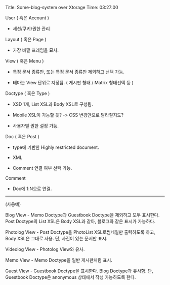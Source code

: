 Title: Some-blog-system over Xtorage
Time: 03:27:00

User ( 혹은 Account )

- 세션/쿠키/권한 관리

Layout ( 혹은 Page )

- 가장 바깥 프레임을 묘사.

View ( 혹은 Menu )

- 특정 문서 종류만, 또는 특정 문서 종류만 제외하고 선택 가능.

- 테마는 View 단위로 지정됨. ( 게시판 형태 / Matrix 형태선택 등 )

Doctype ( 혹은 Type )

- XSD 1개, List XSL과 Body XSL로 구성됨.

- Mobile XSL이 가능할 듯? -> CSS 변경만으로 달라질지도?

- 사용자별 권한 설정 가능.

Doc ( 혹은 Post )

- type에 기반한 Highly restricted document.

- XML

- Comment 연결 여부 선택 가능.

Comment

- Doc에 1:N으로 연결.

------

(사용예)

Blog View - Memo Doctype과 Guestbook Doctype을 제외하고 모두 표시한다. Post Doctype의 List
XSL은 Body XSL과 같아, 블로그와 같은 표시가 가능하다.

Photolog View - Post Doctype을 PhotoList XSL로썸네일만 출력하도록 하고, Body XSL은 그대로 사용.
단, 사진이 있는 문서만 표시.

Videolog View - Photolog View와 유사.

Memo View - Memo Doctype을 일반 게시판처럼 표시.

Guest View - Guestbook Doctype을 표시한다. Blog Doctype과 유사함. 단, Guestbook Doctype은
anonymous 상태에서 작성 가능하도록 한다.

